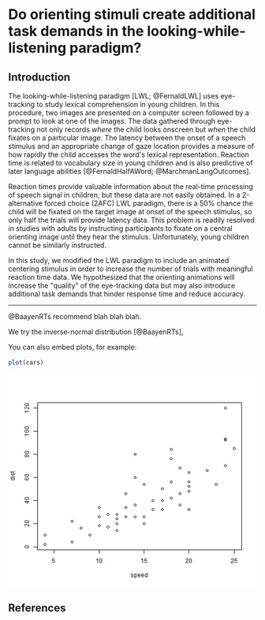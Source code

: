 # Do orienting stimuli create additional task demands in the looking-while-listening paradigm?

## Introduction
The looking-while-listening paradigm [LWL; @FernaldLWL] uses eye-tracking to study lexical comprehension in young children. In this procedure, two images are presented on a computer screen followed by a prompt to look at one of the images. The data gathered through eye-tracking not only records _where_ the child looks onscreen but _when_ the child fixates on a particular image. The latency between the onset of a speech stimulus and an appropriate change of gaze location provides a measure of how rapidly the child accesses the word's lexical representation. Reaction time is related to vocabulary size in young children and is also predictive of later language abilities [@FernaldHalfAWord; @MarchmanLangOutcomes]. 

Reaction times provide valuable information about the real-time processing of speech signal in children, but these data are not easily obtained. In a 2-alternative forced choice (2AFC) LWL paradigm, there is a 50% chance the child will be fixated on the target image at onset of the speech stimulus, so only half the trials will provide latency data. This problem is readily resolved in studies with adults by instructing participants to fixate on a central orienting image until they hear the stimulus. Unfortunately, young children cannot be similarly instructed.

In this study, we modified the LWL paradigm to include an animated centering stimulus in order to increase the number of trials with meaningful reaction time data. We hypothesized that the orienting animations will increase the "quality" of the eye-tracking data but may also introduce additional task demands that hinder response time and reduce accuracy. 












*** 


@BaayenRTs recommend blah blah blah.

We try the inverse-normal distribution [@BaayenRTs],

You can also embed plots, for example:


```r
plot(cars)
```

![plot of chunk unnamed-chunk-1](figure/unnamed-chunk-1.png) 



## References


